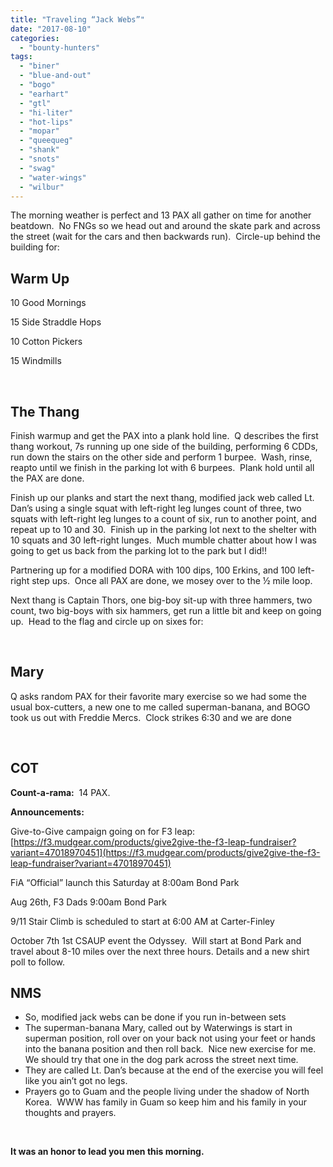 ```yaml
---
title: "Traveling “Jack Webs”"
date: "2017-08-10"
categories: 
  - "bounty-hunters"
tags: 
  - "biner"
  - "blue-and-out"
  - "bogo"
  - "earhart"
  - "gtl"
  - "hi-liter"
  - "hot-lips"
  - "mopar"
  - "queequeg"
  - "shank"
  - "snots"
  - "swag"
  - "water-wings"
  - "wilbur"
---
```


The morning weather is perfect and 13 PAX all gather on time for another beatdown.  No FNGs so we head out and around the skate park and across the street (wait for the cars and then backwards run).  Circle-up behind the building for:

## Warm Up

10 Good Mornings

15 Side Straddle Hops

10 Cotton Pickers

15 Windmills

 

## The Thang

Finish warmup and get the PAX into a plank hold line.  Q describes the first thang workout, 7s running up one side of the building, performing 6 CDDs, run down the stairs on the other side and perform 1 burpee.  Wash, rinse, reapto until we finish in the parking lot with 6 burpees.  Plank hold until all the PAX are done.

Finish up our planks and start the next thang, modified jack web called Lt. Dan’s using a single squat with left-right leg lunges count of three, two squats with left-right leg lunges to a count of six, run to another point, and repeat up to 10 and 30.  Finish up in the parking lot next to the shelter with 10 squats and 30 left-right lunges.  Much mumble chatter about how I was going to get us back from the parking lot to the park but I did!!

Partnering up for a modified DORA with 100 dips, 100 Erkins, and 100 left-right step ups.  Once all PAX are done, we mosey over to the ½ mile loop.

Next thang is Captain Thors, one big-boy sit-up with three hammers, two count, two big-boys with six hammers, get run a little bit and keep on going up.  Head to the flag and circle up on sixes for:

 

## Mary

Q asks random PAX for their favorite mary exercise so we had some the usual box-cutters, a new one to me called superman-banana, and BOGO took us out with Freddie Mercs.  Clock strikes 6:30 and we are done

 

## COT

**Count-a-rama:**  14 PAX.

**Announcements:**

Give-to-Give campaign going on for F3 leap:  [https://f3.mudgear.com/products/give2give-the-f3-leap-fundraiser?variant=47018970451](https://f3.mudgear.com/products/give2give-the-f3-leap-fundraiser?variant=47018970451)

FiA “Official” launch this Saturday at 8:00am Bond Park

Aug 26th, F3 Dads 9:00am Bond Park

9/11 Stair Climb is scheduled to start at 6:00 AM at Carter-Finley

October 7th 1st CSAUP event the Odyssey.  Will start at Bond Park and travel about 8-10 miles over the next three hours. Details and a new shirt poll to follow.

## NMS

- So, modified jack webs can be done if you run in-between sets
- The superman-banana Mary, called out by Waterwings is start in superman position, roll over on your back not using your feet or hands into the banana position and then roll back.  Nice new exercise for me.  We should try that one in the dog park across the street next time.
- They are called Lt. Dan’s because at the end of the exercise you will feel like you ain’t got no legs.
- Prayers go to Guam and the people living under the shadow of North Korea.  WWW has family in Guam so keep him and his family in your thoughts and prayers.

 

**It was an honor to lead you men this morning.**
